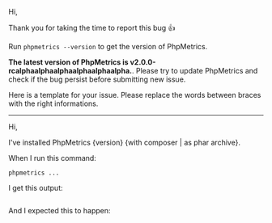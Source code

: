 Hi,

Thank you for taking the time to report this bug :+1:

Run `phpmetrics --version` to get the version of PhpMetrics. 

**The latest version of PhpMetrics is v2.0.0-rcalphaalphaalphaalphaalphaalpha.**. Please try to update PhpMetrics and check if the bug persist before submitting new issue.
 
Here is a template for your issue. Please replace the words between braces with the right informations. 

---- 

Hi,

I've installed PhpMetrics {version} {with composer | as phar archive}.

When I run this command:

```
phpmetrics ...
```

I get this output:

```

```

And I expected this to happen:

```

```
